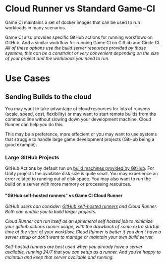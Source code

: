 # Cloud Runner vs Standard Game-CI

Game CI maintains a set of docker images that can be used to run workloads in many scenarios.

Game CI also provides specific GitHub actions for running workflows on GitHub. And a similar workflow for running Game CI on GitLab and Circle CI.
_All of these options use the build server resources provided by those systems, this can be a constraint or very convenient depending on the size of your project and the workloads you need to run._

# Use Cases

## Sending Builds to the cloud

You may want to take advantage of cloud resources for lots of reasons (scale, speed, cost, flexibility) or may want to start remote builds from the command line without slowing down your development machine. Cloud Runner can help you do this.

This may be a preference, more effecient or you may want to use systems that struggle to handle large game development projects (GitHub being a good example).

### Large GitHub Projects

GitHub Actions by default run on [build machines provided by GitHub](https://docs.github.com/en/actions/using-github-hosted-runners/about-github-hosted-runners). For Unity projects the available disk size is quite small. You may experience an error related to running out of disk space. You may also want to run the build on a server with more memory or processing resources.

#### "GitHub self-hosted runners" vs Game CI Cloud Runner

_GitHub users can consider: [GitHub self-hosted runners](https://docs.github.com/en/actions/hosting-your-own-runners/about-self-hosted-runners) and Cloud Runner. Both can enable you to build larger projects._

_Cloud Runner can run itself as an ephemeral self hosted job to minimize your github actions runner usage, with the drawback of some extra startup time at the start of your workflow. Cloud Runner is better if you don't have a server setup or don't want to manage or maintain your own build server._

_Self-hosted runners are best used when you already have a server available, running 24/7 that you can setup as a runner. And you're happy to maintain and keep that server available and running._